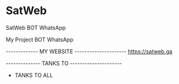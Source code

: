 # SatWeb
SatWeb BOT WhatsApp 

My Project BOT WhatsApp

------------- MY WEBSITE ---------------------
https://satweb.ga

-------------- TANKS TO ---------------------
- TANKS TO ALL
